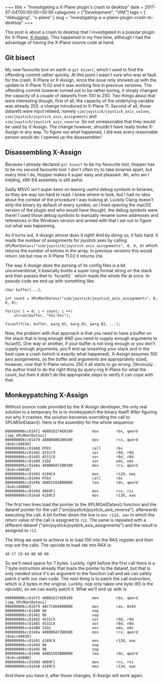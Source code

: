 +++
title = "Investigating a X-Plane plugin's crash to desktop"
date = 2017-07-04T00:00:00+00:00
categories = ["Development", "VIM"]
tags = [ "debugging", "x-plane" ]
slug = "investigating-a-x-plane-plugin-crash-to-desktop"
+++

This post is about a crash to desktop that I investigated in a popular plugin for X-Plane, [X-Assign](https://forums.x-plane.org/index.php?/files/file/12551-x-assign-linmacwin3264/). This happened in my free time, although I had the advantage of having the X-Plane source code at hand.

## Git bisect

My new favourite tool on earth is `git bisect`, which I used to find the offending commit rather quickly. At this point I wasn't sure who was at fault for the crash, X-Plane or X-Assign, since the issue only showed up with the update to X-Plane 11.02 and it was working fine in previous versions. The offending commit however turned out to be rather boring, it simply changed the capacity of a couple of datarefs from 100 to 250. Two things about that were interesting though, first of all, the capacity of the underlying variable was already 250, a change introduced in X-Plane 11. Second of all, those datarefs were input related, namely `sim/joystick/joystick_axis_values`, `sim/joystick/joystick_axis_assignments` and `sim/joystick/joystick_axis_reverse`. So not unreasonable that they would be used by X-Assign. The change however, shouldn't have really broke X-Assign in any way. To figure out what happened, I did was every reasonable person would do: I opened up the disassembler!

## Disassembling X-Assign

Because I already declared `git bisect` to be my favourite tool, Hopper has to be my second favourite tool. I don't often try to take binaries apart, but every time I do, Hopper makes it super easy and pleasant. Ah, who am I kidding, x86-64 assembly is still awful.

Sadly MSVC isn't super keen on leaving useful debug symbols in binaries, so they are way too hard to read. I knew where to look, but I had no idea about the context of the procedure I was looking at. Luckily Clang doesn't strip the binary by default of every symbol, so I tried opening the macOS version of the plugin and who would have thought, the debug symbols were there! I used those debug symbols to manually rename some addresses and references in the Windows version and armed with that I set out to figure out what was happening.

As it turns out, X-Assign almost does it right! And by doing so, it fails hard. It reads the number of assignments for joystick axes by calling `XPLMGetDatavi("sim/joystick/joystick_axis_assignments", 0, 0, 0)` which returns the number of entries in the array. In previous versions this would return `100` but now in X-Plane 11.02 it returns `250`.

The way X-Assign does the parsing of its config files is a bit unconventional, it basically builds a super long format string on the stack and then passes that to `fscanf()`` which reads the whole file at once. In pseudo code we end up with something like:

    char buffer[...];

    int count = XPLMGetDatavi("sim/joystick/joystick_axis_assignments", 0, 0, 0);

    for(int i = 0; i < count; i ++)
        strcat(buffer, "%%i:%%i");
        
    fscanf(file, buffer, &arg_01, &arg_02, &arg_03, ...);

Now, the problem with that approach is that you need to have a buffer on the stack that is long enough AND you need to supply enough arguments to fscanf(). One way or another, if your buffer is not long enough or you don't supply enough arguments, you'll end up smashing your stack and in the best case a crash (which is exactly what happened). X-Assign assumes 100 axis assignments, so the buffer and arguments are appropriately sized, however, now that X-Plane returns 250 it all starts to go wrong. Obviously the author tried to do the right thing by query-ing X-Plane for what the count, but then it didn't do the appropriate steps to verify it can cope with that.

## Monkeypatching X-Assign

Without source code provided by the X-Assign developer, the only real solution to a temporary fix is to monkeypatch the binary itself! After figuring out why it crashes, the solution becomes overriding the call to XPLMGetDatavi(). Here is the assembly for the whole sequence:

    000000006cc81472 488B1D274E0100         mov        rbx, qword [imp_XPLMGetDatavi]
    000000006cc81479 488B0DB02B0100         mov        rcx, qword [0x6cc94030]
    000000006cc81480 FFD3                   call       rbx
    000000006cc81482 4531C9                 xor        r9d, r9d
    000000006cc81485 4531C0                 xor        r8d, r8d
    000000006cc81488 31D2                   xor        edx, edx
    000000006cc8148a 488B0DA72B0100         mov        rcx, qword [0x6cc94038]
    000000006cc81491 4189C4                 mov        r12d, eax
    000000006cc81494 FFD3                   call       rbx
    000000006cc81496 488D1563BB0000         lea        rdx, qword [0x6cc8d000]  
    000000006cc8149d 4889F1                 mov        rcx, rsi
    000000006cc814a0 4189C5                 mov        r13d, eax

The first two lines load the pointer to the XPLMGetDatavi() function and the dataref pointer for the call ("sim/joystick/joystick_axis_reverse"), afterwards executing the call. A bit further down the line is `mov r12d, eax` in which the return value of the call is assigned to `r12`. The same is repeated with a different dataref ("sim/joystick/joystick_axis_assignments") and the result is assigned to `r13`.

The thing we want to achieve is to load 100 into the RAX register and then nop out the calls. The opcode to load `100` into RAX is:

    48 C7 C0 64 00 00 00

So we'll need space for 7 bytes. Luckily, right before the first call there is a 7 byte instruction already that loads the pointer to the dataref, but that is only needed since it's an argument to the function call and we can safely patch it with our own code. The next thing is to patch the call instruction, which is 2 bytes in the original. Luckily, nop only takes one byte (90 is the opcode), so we can easily patch it. What we'll end up with is:

    000000006cc81472 488B1D274E0100         mov        rbx, qword [imp_XPLMGetDatavi]
    000000006cc81479 48C7C064000000         mov        rax, 0x64
    000000006cc81480 90                     nop
    000000006cc81481 90                     nop
    000000006cc81482 4531C9                 xor        r9d, r9d
    000000006cc81485 4531C0                 xor        r8d, r8d
    000000006cc81488 31D2                   xor        edx, edx
    000000006cc8148a 488B0DA72B0100         mov        rcx, qword [0x6cc94038]
    000000006cc81491 4189C4                 mov        r12d, eax
    000000006cc81494 90                     nop
    000000006cc81495 90                     nop
    000000006cc81496 488D1563BB0000         lea        rdx, qword [0x6cc8d000]  
    000000006cc8149d 4889F1                 mov        rcx, rsi
    000000006cc814a0 4189C5                 mov        r13d, eax

And there you have it, after those changes, X-Assign will work again.